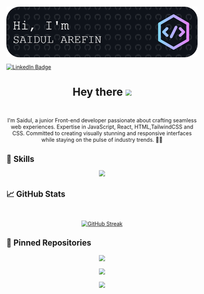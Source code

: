 ![Saidul's GitHub Banner](./assets/github-header-image.png)

[![LinkedIn Badge](https://img.shields.io/badge/LinkedIn-Profile-informational?style=flat&logo=linkedin&logoColor=white&color=0D76A8)](https://www.linkedin.com/in/saidul-arefin-codeninja404)

 <h1 align="center">
  Hey there
  <img src="https://media.giphy.com/media/hvRJCLFzcasrR4ia7z/giphy.gif" width="30px"/>
</h1>
<br>
<p align="center">
I'm Saidul, a junior Front-end developer passionate about crafting seamless web experiences. Expertise in JavaScript, React, HTML,TailwindCSS and CSS. Committed to creating visually stunning and responsive interfaces while staying on the pulse of industry trends. 🎨✨</p>

## 💼 Skills

<p align="center">
  <a href="https://skillicons.dev">
    <img src="https://skillicons.dev/icons?i=js,react,tailwind,firebase,html,css" />
  </a>
</p>
</p>

## &#x1f4c8; GitHub Stats

<br />
<p align="center">
  <a href="https://git.io/streak-stats"><img src="https://github-readme-streak-stats.herokuapp.com?user=codeninja-404&theme=github-dark&card_width=477" alt="GitHub Streak" /></a>
</p>

## 📌 Pinned Repositories

<div align="center">
<a href="https://github.com/codeninja-404/bookshelf-client">
  <img align="center"  src="https://github-readme-stats.vercel.app/api/pin/?username=codeninja-404&repo=bookshelf-client&_title_color=ffffff&text_color=c9cacc&icon_color=4AB197&theme=blue-green" />
</a>

<br>
<br>

<a href="https://github.com/codeninja-404/gear-iq-client">
  <img align="center"  src="https://github-readme-stats.vercel.app/api/pin/?username=codeninja-404&repo=gear-iq-client&_title_color=ffffff&text_color=c9cacc&icon_color=4AB197&theme=blue-green" />
</a>

<br>
<br>

<a href="https://github.com/codeninja-404/event-co">
  <img align="center"  src="https://github-readme-stats.vercel.app/api/pin/?username=codeninja-404&repo=event-co&_title_color=ffffff&text_color=c9cacc&icon_color=4AB197&theme=blue-green" />
</a>
<div>
